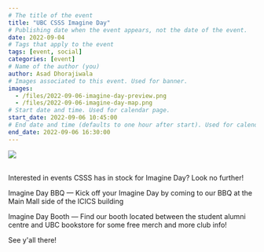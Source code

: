 ```yaml
---
# The title of the event
title: "UBC CSSS Imagine Day"
# Publishing date when the event appears, not the date of the event.
date: 2022-09-04
# Tags that apply to the event
tags: [event, social]
categories: [event]
# Name of the author (you)
author: Asad Dhorajiwala
# Images associated to this event. Used for banner.
images:
  - /files/2022-09-06-imagine-day-preview.png
  - /files/2022-09-06-imagine-day-map.png
# Start date and time. Used for calendar page.
start_date: 2022-09-06 10:45:00
# End date and time (defaults to one hour after start). Used for calendar page.
end_date: 2022-09-06 16:30:00
---
```


<div class="container">
  <div class="row justify-content-center">
    <div class="col-md-8">
      <img src="/files/2022-09-06-imagine-day-map.png">
    </div>
  </div>
</div>

<br/>

Interested in events CSSS has in stock for Imagine Day? Look no further!

Imagine Day BBQ — Kick off your Imagine Day by coming to our BBQ at the Main Mall side of the ICICS building

Imagine Day Booth — Find our booth located between the student alumni centre and UBC bookstore for some free merch and more club info!

See y'all there!
